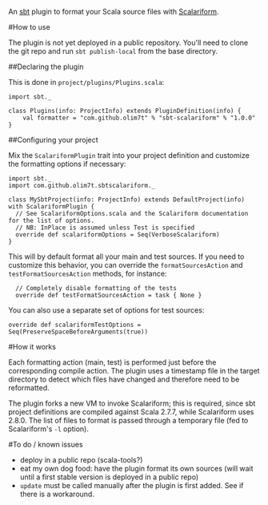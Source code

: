 An [sbt](http://code.google.com/p/simple-build-tool/) plugin to format your Scala source files with [Scalariform](http://github.com/mdr/scalariform).

#How to use

The plugin is not yet deployed in a public repository. You'll need to clone the git repo and run `sbt publish-local` from the base directory.

##Declaring the plugin

This is done in `project/plugins/Plugins.scala`:

	import sbt._
	
	class Plugins(info: ProjectInfo) extends PluginDefinition(info) {
		val formatter = "com.github.olim7t" % "sbt-scalariform" % "1.0.0"
	}

##Configuring your project

Mix the `ScalariformPlugin` trait into your project definition and customize the formatting options if necessary:

	import sbt._
	import com.github.olim7t.sbtscalariform._
	
	class MySbtProject(info: ProjectInfo) extends DefaultProject(info) with ScalariformPlugin {
	  // See ScalariformOptions.scala and the Scalariform documentation for the list of options.
	  // NB: InPlace is assumed unless Test is specified
	  override def scalariformOptions = Seq(VerboseScalariform)
	}

This will by default format all your main and test sources. If you need to customize this behavior, you can override the `formatSourcesAction` and `testFormatSourcesAction` methods, for instance:

	  // Completely disable formatting of the tests
	  override def testFormatSourcesAction = task { None }

You can also use a separate set of options for test sources:

    override def scalariformTestOptions = Seq(PreserveSpaceBeforeArguments(true))

#How it works

Each formatting action (main, test) is performed just before the corresponding compile action. The plugin uses a timestamp file in the target directory to detect which files have changed and therefore need to be reformatted.

The plugin forks a new VM to invoke Scalariform; this is required, since sbt project definitions are compiled against Scala 2.7.7, while Scalariform uses 2.8.0. The list of files to format is passed through a temporary file (fed to Scalariform's `-l` option).

#To do / known issues

* deploy in a public repo (scala-tools?)
* eat my own dog food: have the plugin format its own sources (will wait until a first stable version is deployed in a public repo)
* `update` must be called manually after the plugin is first added. See if there is a workaround.


